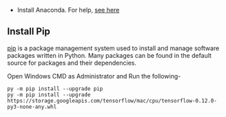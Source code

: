- Install Anaconda. For help, [see here](https://github.com/NeloyNSU/Install-Anaconda-on-Windows-10/blob/master/README.md)


## Install Pip

[pip](https://en.wikipedia.org/wiki/Pip_(package_manager)) is a package management system used to install and manage software packages written in Python. 
Many packages can be found in the default source for packages and their dependencies.

Open Windows CMD as Administrator and Run the following-

```
py -m pip install --upgrade pip
py -m pip install --upgrade https://storage.googleapis.com/tensorflow/mac/cpu/tensorflow-0.12.0-py3-none-any.whl

```

